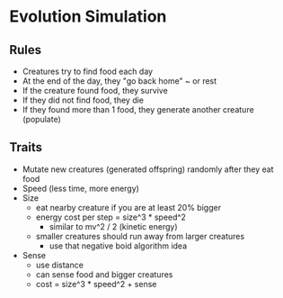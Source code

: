 # Evolution Simulation

## Rules

- Creatures try to find food each day
- At the end of the day, they "go back home" ~ or rest
- If the creature found food, they survive
- If they did not find food, they die
- If they found more than 1 food, they generate another creature (populate)

## Traits

- Mutate new creatures (generated offspring) randomly after they eat food
- Speed (less time, more energy)
- Size
  - eat nearby creature if you are at least 20% bigger
  - energy cost per step = size^3 \* speed^2
    - similar to mv^2 / 2 (kinetic energy)
  - smaller creatures should run away from larger creatures
    - use that negative boid algorithm idea
- Sense
  - use distance
  - can sense food and bigger creatures
  - cost = size^3 \* speed^2 + sense
